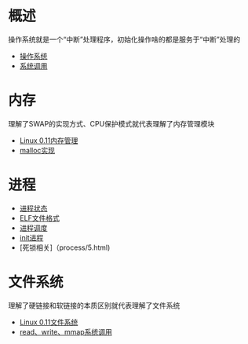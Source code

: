 # 概述
操作系统就是一个“中断”处理程序，初始化操作啥的都是服务于“中断”处理的
- [操作系统](summary/1.html)
- [系统调用](summary/2.html)

# 内存
理解了SWAP的实现方式、CPU保护模式就代表理解了内存管理模块
- [Linux 0.11内存管理](memory/1.html)
- [malloc实现](memory/2.html)

# 进程
- [进程状态](process/1.html)
- [ELF文件格式](process/2.html)
- [进程调度](process/3.html)
- [init进程](process/4.html)
- [死锁相关]（process/5.html)

# 文件系统
理解了硬链接和软链接的本质区别就代表理解了文件系统
- [Linux 0.11文件系统](fs/1.html)
- [read、write、mmap系统调用](fs/2.html)
